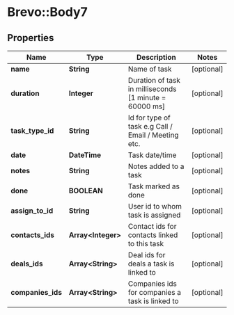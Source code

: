 # Brevo::Body7

## Properties
Name | Type | Description | Notes
------------ | ------------- | ------------- | -------------
**name** | **String** | Name of task | [optional] 
**duration** | **Integer** | Duration of task in milliseconds [1 minute &#x3D; 60000 ms] | [optional] 
**task_type_id** | **String** | Id for type of task e.g Call / Email / Meeting etc. | [optional] 
**date** | **DateTime** | Task date/time | [optional] 
**notes** | **String** | Notes added to a task | [optional] 
**done** | **BOOLEAN** | Task marked as done | [optional] 
**assign_to_id** | **String** | User id to whom task is assigned | [optional] 
**contacts_ids** | **Array&lt;Integer&gt;** | Contact ids for contacts linked to this task | [optional] 
**deals_ids** | **Array&lt;String&gt;** | Deal ids for deals a task is linked to | [optional] 
**companies_ids** | **Array&lt;String&gt;** | Companies ids for companies a task is linked to | [optional] 


